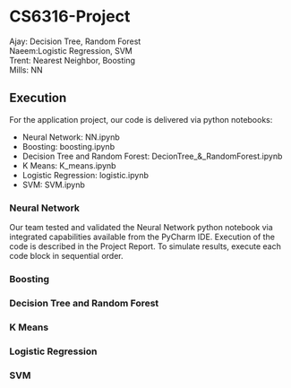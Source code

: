 # CS6316-Project

Ajay: Decision Tree, Random Forest <br />
Naeem:Logistic Regression, SVM <br />
Trent: Nearest Neighbor, Boosting <br />
Mills: NN <br />

## Execution
For the application project, our code is delivered via python notebooks:
* Neural Network: NN.ipynb
* Boosting: boosting.ipynb
* Decision Tree and Random Forest: DecionTree_&_RandomForest.ipynb
* K Means: K_means.ipynb
* Logistic Regression: logistic.ipynb
* SVM: SVM.ipynb

### Neural Network
Our team tested and validated the Neural Network python notebook via integrated capabilities available from the PyCharm IDE.  Execution of the code is described in the Project Report.  To simulate results, execute each code block in sequential order.
### Boosting
### Decision Tree and Random Forest
### K Means
### Logistic Regression
### SVM